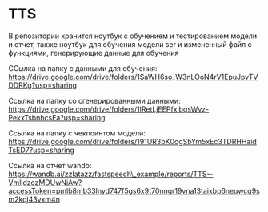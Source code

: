 # TTS

В репозитории хранится ноутбук с обучением и тестированием модели и отчет, также ноутбук для обучения модели ser и измененный файл с функциями, генерирующие данные для обучения

ССылка на папку с данными для обучения: https://drive.google.com/drive/folders/1SaWH6so_W3nLOoN4rV1EpuJpvTVDDRKg?usp=sharing

Ссылка на папку со сгенерированными данными: https://drive.google.com/drive/folders/1lRetLjEEPfxibqsWvz-PekxTsbnhcsEa?usp=sharing

Ссылка на папку с чекпоинтом модели: https://drive.google.com/drive/folders/191UR3bK0ogSbYm5xEc3TDRHHaidTsED7?usp=sharing

Ссылка на отчет wandb: https://wandb.ai/zzlatazz/fastspeech\_example/reports/TTS--VmlldzozMDUwNjAw?accessToken=pmlb8mb33lnyd747f5gs6x9t70nnqr19vna13taixbp6neuwcq9sm2kqj43vxm4n
